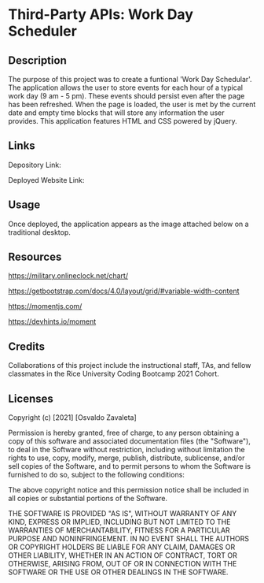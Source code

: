 # Third-Party APIs: Work Day Scheduler
## Description

The purpose of this project was to create a funtional 'Work Day Schedular'. The application allows the user to store events for each hour of a typical work day (9 am - 5 pm). These events should persist even after the page has been refreshed. When the page is loaded, the user is met by the current date and empty time blocks that will store any information the user provides. This application features HTML and CSS powered by jQuery.

## Links

Depository Link: 

Deployed Website Link: 
## Usage

Once deployed, the application appears as the image attached below on a traditional desktop.


## Resources

https://military.onlineclock.net/chart/

https://getbootstrap.com/docs/4.0/layout/grid/#variable-width-content

https://momentjs.com/

https://devhints.io/moment

## Credits

Collaborations of this project include the instructional staff, TAs, and fellow classmates in the Rice University Coding Bootcamp 2021 Cohort.

## Licenses

Copyright (c) [2021] [Osvaldo Zavaleta]

Permission is hereby granted, free of charge, to any person obtaining a copy of this software and associated documentation files (the "Software"), to deal in the Software without restriction, including without limitation the rights to use, copy, modify, merge, publish, distribute, sublicense, and/or sell copies of the Software, and to permit persons to whom the Software is furnished to do so, subject to the following conditions:

The above copyright notice and this permission notice shall be included in all copies or substantial portions of the Software.

THE SOFTWARE IS PROVIDED "AS IS", WITHOUT WARRANTY OF ANY KIND, EXPRESS OR IMPLIED, INCLUDING BUT NOT LIMITED TO THE WARRANTIES OF MERCHANTABILITY, FITNESS FOR A PARTICULAR PURPOSE AND NONINFRINGEMENT. IN NO EVENT SHALL THE AUTHORS OR COPYRIGHT HOLDERS BE LIABLE FOR ANY CLAIM, DAMAGES OR OTHER LIABILITY, WHETHER IN AN ACTION OF CONTRACT, TORT OR OTHERWISE, ARISING FROM, OUT OF OR IN CONNECTION WITH THE SOFTWARE OR THE USE OR OTHER DEALINGS IN THE SOFTWARE.